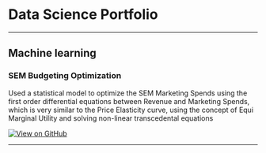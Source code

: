 # Data Science Portfolio
---
## Machine learning

### SEM Budgeting Optimization

Used a statistical model to optimize the SEM Marketing Spends using the first order differential equations between Revenue and Marketing Spends, which is very similar to the Price Elasticity curve, using the concept of Equi Marginal Utility and solving non-linear transcedental equations

[![View on GitHub](https://img.shields.io/badge/GitHub-View_on_GitHub-blue?logo=GitHub)](https://github.com/SURAJMU/minimal)


---
